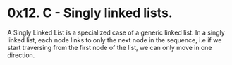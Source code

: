 # 0x12. C - Singly linked lists.
A Singly Linked List is a specialized case of a generic linked list. In a singly linked list, each node links to only the next node in the sequence, i.e if we start traversing from the first node of the list, we can only move in one direction.
